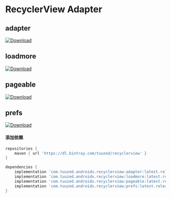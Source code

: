 # RecyclerView Adapter



## adapter

[ ![Download](https://api.bintray.com/packages/tuuzed/maven/com.tuuzed.androidx.recyclerview%3Aadapter/images/download.svg) ](https://bintray.com/tuuzed/maven/com.tuuzed.androidx.recyclerview%3Aadapter/_latestVersion)

## loadmore

[ ![Download](https://api.bintray.com/packages/tuuzed/maven/com.tuuzed.androidx.recyclerview%3Aloadmore/images/download.svg) ](https://bintray.com/tuuzed/maven/com.tuuzed.androidx.recyclerview%3Aloadmore/_latestVersion)

## pageable

[ ![Download](https://api.bintray.com/packages/tuuzed/maven/com.tuuzed.androidx.recyclerview%3Apageable/images/download.svg) ](https://bintray.com/tuuzed/maven/com.tuuzed.androidx.recyclerview%3Apageable/_latestVersion)

## prefs

[ ![Download](https://api.bintray.com/packages/tuuzed/maven/com.tuuzed.androidx.recyclerview%3Aprefs/images/download.svg) ](https://bintray.com/tuuzed/maven/com.tuuzed.androidx.recyclerview%3Aprefs/_latestVersion)


#### 添加依赖

``` groovy
repositories {
    maven { url 'https://dl.bintray.com/tuuzed/recyclerview' }
}

dependencies {
    implementation 'com.tuuzed.androidx.recyclerview:adapter:latest.release'
    implementation 'com.tuuzed.androidx.recyclerview:loadmore:latest.release'
    implementation 'com.tuuzed.androidx.recyclerview:pageable:latest.release'
    implementation 'com.tuuzed.androidx.recyclerview:prefs:latest.release'
}
```

